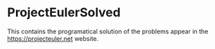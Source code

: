ProjectEulerSolved
==================

This contains the programatical solution of the problems appear in the https://projecteuler.net website.
